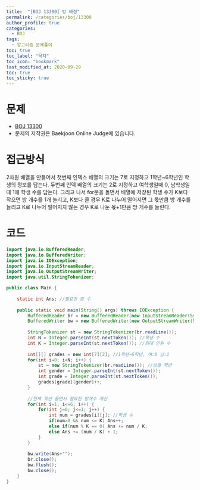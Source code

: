 ```yaml
---
title:  "[BOJ 13300] 방 배정"
permalink: /categories/boj/13300
author_profile: true
categories:
  - BOJ
tags:
  - 알고리즘 문제풀이
toc: true
toc_label: "목차"
toc_icon: "bookmark"
last_modified_at: 2020-09-29
toc: true
toc_sticky: true
---
```

# 문제
* [BOJ 13300](https://www.acmicpc.net/problem/13300)
* 문제의 저작권은 Baekjoon Online Judge에 있습니다.  

# 접근방식 
2차원 배열을 만들어서 첫번째 인덱스 배열의 크기는 7로 지정하고 1학년~6학년인 학생의 정보를 담는다. 두번째 인덱 배열의 크기는 2로 지정하고 여학생일때 0, 남학생일 때 1에 학생 수를 담는다. 그리고 나서 for문을 돌면서 배열에 저장된 학생 수가 K보다 작으면 방 개수를 1개 늘리고, K보다 클 경우 K로 나누어 떨어지면 그 몫만큼 방 개수를 늘리고 K로 나누어 떨어지지 않는 경우 K로 나눈 몫+1만큼 방 개수를 늘린다.   

# 코드
```java
import java.io.BufferedReader;
import java.io.BufferedWriter;
import java.io.IOException;
import java.io.InputStreamReader;
import java.io.OutputStreamWriter;
import java.util.StringTokenizer;

public class Main {
	
	static int Ans; //필요한 방 수
	
	public static void main(String[] args) throws IOException {
		BufferedReader br = new BufferedReader(new InputStreamReader(System.in));
		BufferedWriter bw = new BufferedWriter(new OutputStreamWriter(System.out));
		
		StringTokenizer st = new StringTokenizer(br.readLine());
		int N = Integer.parseInt(st.nextToken()); //학생 수
		int K = Integer.parseInt(st.nextToken()); //최대 인원 수
		
		int[][] grades = new int[7][2]; //1학년~6학년, 여:0 남:1
		for(int i=0; i<N; i++) {
			st = new StringTokenizer(br.readLine()); //성별 학년
			int gender = Integer.parseInt(st.nextToken());
			int grade = Integer.parseInt(st.nextToken());
			grades[grade][gender]++;
		}
		
		//전체 학년 돌면서 필요한 방개수 계산
		for(int i=1; i<=6; i++) {
			for(int j=0; j<=1; j++) {
				int num = grades[i][j]; //학생 수
				if(num>0 && num <= K) Ans++;
				else if(num % K == 0) Ans += num / K;
				else Ans += (num / K) + 1;
			}
		}
		
		bw.write(Ans+"");
		br.close();
		bw.flush();
		bw.close();
	}
}
```